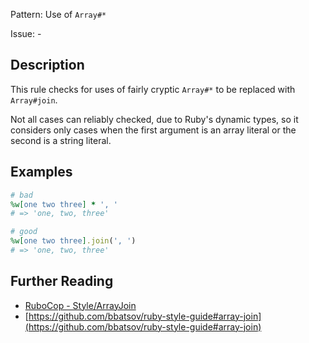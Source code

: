 Pattern: Use of `Array#*`

Issue: -

## Description

This rule checks for uses of fairly cryptic `Array#*` to be replaced with `Array#join`.

Not all cases can reliably checked, due to Ruby's dynamic types, so it considers only cases when the first argument is an array literal or the second is a string literal.

## Examples

```ruby
# bad
%w[one two three] * ', '
# => 'one, two, three'

# good
%w[one two three].join(', ')
# => 'one, two, three'
```

## Further Reading

* [RuboCop - Style/ArrayJoin](https://docs.rubocop.org/rubocop/cops_style.html#stylearrayjoin)
* [https://github.com/bbatsov/ruby-style-guide#array-join](https://github.com/bbatsov/ruby-style-guide#array-join)
